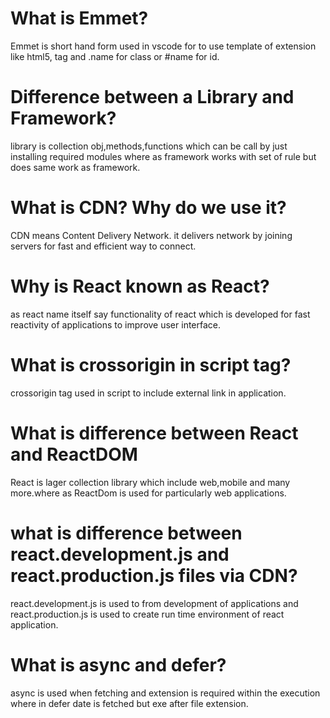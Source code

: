 # What is Emmet?

Emmet is short hand form used in vscode for to use template of extension like html5, tag and .name for class or #name for id.

# Difference between a Library and Framework?

library is collection obj,methods,functions which can be call by just installing required modules where as framework works with set of rule but does same work as framework.

# What is CDN? Why do we use it?

CDN means Content Delivery Network. it delivers network by joining servers for fast and efficient way to connect.

# Why is React known as React?

as react name itself say functionality of react which is developed for fast reactivity of applications to improve user interface.

# What is crossorigin in script tag?

crossorigin tag used in script to include external link in application.

# What is difference between React and ReactDOM

React is lager collection library which include web,mobile and many more.where as ReactDom is used for particularly web applications.

# what is difference between react.development.js and react.production.js files via CDN?

react.development.js is used to from development of applications and react.production.js is used to create run time environment of react application.

# What is async and defer?

async is used when fetching and extension is required within the execution where in defer date is fetched but exe after file extension.
